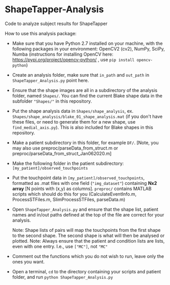 # ShapeTapper-Analysis
Code to analyze subject results for ShapeTapper

How to use this analysis package:

 - Make sure that you have Python 2.7 installed on your machine, with the following packages in your environment: OpenCV2 (cv2), NumPy, SciPy, Numba (instructions for installing OpenCV here: https://pypi.org/project/opencv-python/ , use `pip install opencv-python`)

 - Create an analysis folder, make sure that `in_path` and `out_path` in `ShapeTapper_Analysis.py` point here.

 - Ensure that the shape images are all in a subdirectory of the analysis folder, named `Shapes/`. You can find the current Blake shape    data in the subfolder `"Shapes/"` in this repository.

 - Put the shape analysis data in `Shapes/shape_analysis`, ex. `Shapes/shape_analysis/blake_01_shape_analysis.mat`
   (if you don't have these files, or need to generate them for a new shape, use `find_medial_axis.py`). This is also included for Blake shapes in this repository.

 - Make a patient subdirectory in this folder, for example `DF/`. [Note, you may also use preproc/parseData_from_struct.m or preproc/parseData_from_struct_Jan062020.m]
 
 - Make the following folder in the patient subdirectory: `[my_patient]/observed_touchpoints`

 - Put the touchpoint data in `[my_patient]/observed_touchpoints`, formatted as .mat files with one field (`"img_dataset"`) containing __Nx2 array__ [N points with (x,y) as columns]. 
   `preproc/` contains MATLAB scripts which should do this for you (CalculateEventInfo.m, ProcessSTFiles.m, SlimProcessSTFiles, parseData.m)

 - Open `ShapeTapper_Analysis.py` and ensure that the shape list, patient names and in/out paths defined at the top of the file are correct for your analysis.

	Note: Shape lists of pairs will map the touchpoints from the first shape to the second shape. The second shape is what will then be analysed or plotted.
	Note: Always ensure that the patient and condition lists are lists, even with one entry. I.e., use `["MC"]`, not `"MC"`

 - Comment out the functions which you do not wish to run, leave only the ones you want.

 - Open a terminal, `cd` to the directory containing your scripts and patient folder, and run `python ShapeTapper_Analysis.py`
